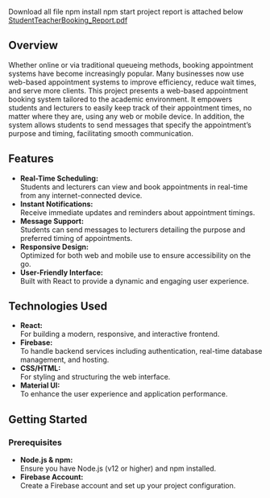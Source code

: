 Download all file npm install
npm start 
project report is attached below 
[StudentTeacherBooking_Report.pdf](https://github.com/user-attachments/files/21005047/StudentTeacherBooking_Report.pdf)


## Overview
Whether online or via traditional queueing methods, booking appointment systems have become increasingly popular. Many businesses now use web-based appointment systems to improve efficiency, reduce wait times, and serve more clients. This project presents a web-based appointment booking system tailored to the academic environment. It empowers students and lecturers to easily keep track of their appointment times, no matter where they are, using any web or mobile device. In addition, the system allows students to send messages that specify the appointment’s purpose and timing, facilitating smooth communication.

## Features
- **Real-Time Scheduling:**  
  Students and lecturers can view and book appointments in real-time from any internet-connected device.
- **Instant Notifications:**  
  Receive immediate updates and reminders about appointment timings.
- **Message Support:**  
  Students can send messages to lecturers detailing the purpose and preferred timing of appointments.
- **Responsive Design:**  
  Optimized for both web and mobile use to ensure accessibility on the go.
- **User-Friendly Interface:**  
  Built with React to provide a dynamic and engaging user experience.

## Technologies Used
- **React:**  
  For building a modern, responsive, and interactive frontend.
- **Firebase:**  
  To handle backend services including authentication, real-time database management, and hosting.
- **CSS/HTML:**  
  For styling and structuring the web interface.
- **Material UI:**  
   To enhance the user experience and application performance.

## Getting Started

### Prerequisites
- **Node.js & npm:**  
  Ensure you have Node.js (v12 or higher) and npm installed.
- **Firebase Account:**  
  Create a Firebase account and set up your project configuration.


